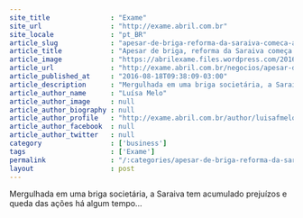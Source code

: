 ```yaml
---
site_title               : "Exame"
site_url                 : "http://exame.abril.com.br"
site_locale              : "pt_BR"
article_slug             : "apesar-de-briga-reforma-da-saraiva-comeca-a-dar-resultados"
article_title            : "Apesar de briga, reforma da Saraiva começa a dar resultados"
article_image            : "https://abrilexame.files.wordpress.com/2016/09/size_960_16_9_saraiva16.jpg?quality=70&strip=all&w=960"
article_url              : "http://exame.abril.com.br/negocios/apesar-de-briga-reforma-da-saraiva-comeca-a-dar-resultados/"
article_published_at     : "2016-08-18T09:38:09-03:00"
article_description      : "Mergulhada em uma briga societária, a Saraiva tem acumulado prejuízos e queda das ações há algum tempo..."
article_author_name      : "Luísa Melo"
article_author_image     : null
article_author_biography : null
article_author_profile   : "http://exame.abril.com.br/author/luisafmelo/"
article_author_facebook  : null
article_author_twitter   : null
category                 : ['business']
tags                     : ['Exame']
permalink                : "/:categories/apesar-de-briga-reforma-da-saraiva-comeca-a-dar-resultados/"
layout                   : post
---
```


Mergulhada em uma briga societária, a Saraiva tem acumulado prejuízos e queda das ações há algum tempo...
